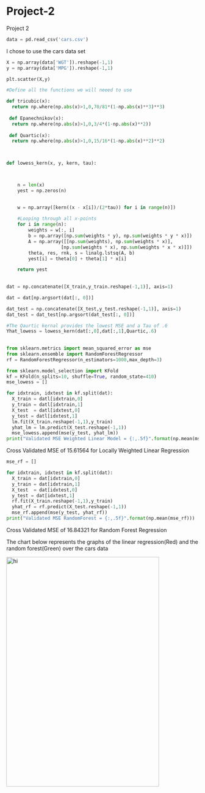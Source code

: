 # Project-2
Project 2


```Python
data = pd.read_csv('cars.csv')
```
I chose to use the cars data set
```Python
X = np.array(data['WGT']).reshape(-1,1)
y = np.array(data['MPG']).reshape(-1,1)

plt.scatter(X,y)

#Define all the functions we will neeed to use

def tricubic(x):
  return np.where(np.abs(x)>1,0,70/81*(1-np.abs(x)**3)**3)
  
 def Epanechnikov(x):
  return np.where(np.abs(x)>1,0,3/4*(1-np.abs(x)**2)) 
  
 def Quartic(x):
  return np.where(np.abs(x)>1,0,15/16*(1-np.abs(x)**2)**2) 
 


def lowess_kern(x, y, kern, tau):



    n = len(x)
    yest = np.zeros(n)

   
    w = np.array([kern((x - x[i])/(2*tau)) for i in range(n)])     
    
    #Looping through all x-points
    for i in range(n):
        weights = w[:, i]
        b = np.array([np.sum(weights * y), np.sum(weights * y * x)])
        A = np.array([[np.sum(weights), np.sum(weights * x)],
                    [np.sum(weights * x), np.sum(weights * x * x)]])
        theta, res, rnk, s = linalg.lstsq(A, b)
        yest[i] = theta[0] + theta[1] * x[i] 

    return yest
    
    
dat = np.concatenate([X_train,y_train.reshape(-1,1)], axis=1)

dat = dat[np.argsort(dat[:, 0])]

dat_test = np.concatenate([X_test,y_test.reshape(-1,1)], axis=1)
dat_test = dat_test[np.argsort(dat_test[:, 0])]

#The Qaurtic kernal provides the lowest MSE and a Tau of .6
Yhat_lowess = lowess_kern(dat[:,0],dat[:,1],Quartic,.6)
    
    
from sklearn.metrics import mean_squared_error as mse
from sklearn.ensemble import RandomForestRegressor
rf = RandomForestRegressor(n_estimators=1000,max_depth=3)

from sklearn.model_selection import KFold
kf = KFold(n_splits=10, shuffle=True, random_state=410)
mse_lowess = []

for idxtrain, idxtest in kf.split(dat):
  X_train = datl[idxtrain,0]
  y_train = datl[idxtrain,1]
  X_test  = datl[idxtest,0]
  y_test = datl[idxtest,1]
  lm.fit(X_train.reshape(-1,1),y_train)
  yhat_lm = lm.predict(X_test.reshape(-1,1))
  mse_lowess.append(mse(y_test, yhat_lm))
print("Validated MSE Weighted Linear Model = {:,.5f}".format(np.mean(mse_lowess)))
```
Cross Validated MSE of 15.61564 for Locally Weighted Linear Regression

```Python
mse_rf = []

for idxtrain, idxtest in kf.split(dat):
  X_train = dat[idxtrain,0]
  y_train = dat[idxtrain,1]
  X_test  = dat[idxtest,0]
  y_test = dat[idxtest,1]
  rf.fit(X_train.reshape(-1,1),y_train)
  yhat_rf = rf.predict(X_test.reshape(-1,1))
  mse_rf.append(mse(y_test, yhat_rf))
print("Validated MSE RandomForest = {:,.5f}".format(np.mean(mse_rf)))
```
Cross Validated MSE of 16.84321 for Random Forest Regression

The chart below represents the graphs of the linear regression(Red) and the random forest(Green) over the cars data

<img src="IMG_2469.jpeg" width="400" height="600" alt="hi" class="inline"/>

